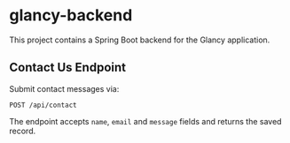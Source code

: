 # glancy-backend

This project contains a Spring Boot backend for the Glancy application.

## Contact Us Endpoint

Submit contact messages via:

```
POST /api/contact
```

The endpoint accepts `name`, `email` and `message` fields and returns the saved record.
